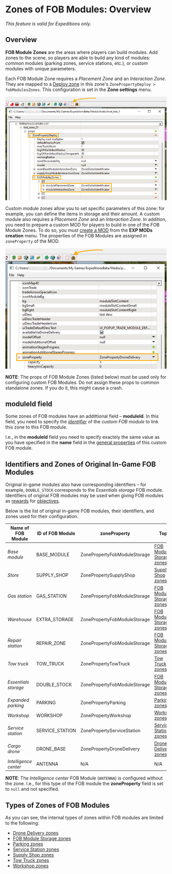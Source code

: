 # Zones of FOB Modules: Overview

*This feature is valid for Expeditions only.*

## Overview

**FOB Module Zones** are the areas where players can build modules. Add zones to the scene, so players are able to build any kind of modules: *common* modules (parking zones, service stations, etc.), or *custom* modules with unique parameters.

Each FOB Module Zone requires a *Placement Zone* and an *Interaction Zone*. They are mapped to a [Deploy zone][deploy] in this zone's `ZonePropertyDeploy > fobModulesZones`. This configuration is set in the **Zone settings** menu.

![](./media/fob_module_1.png)

Custom module zones allow you to set specific parameters of this zone: for example, you can define the items in storage and their amount. A custom module also requires a *Placement Zone* and an *Interaction Zone*. In addition, you need to prepare a custom MOD for players to build in one of the FOB Module Zones. To do so, you must [create a MOD][creation_of_custom_fob_module] from the **EXP MODs creation** menu. The properties of the FOB Modules are assigned in `zoneProperty` of the MOD.

![](./media/fob_module_2.png) 

**NOTE**: The props of FOB Module Zones (listed below) must be used only for configuring custom FOB Modules. Do not assign these props to common standalone zones. If you do it, this might cause a crash.

## moduleId field
Some zones of FOB modules have an addittional field – **moduleId**. In this field, you need to specify the [*identifier*][fob_module_identifier] of the *custom FOB module* to link this zone to this FOB module. 

I.e., in the **moduleId** field you need to specify exactely the same value as you have specified in the **name** field in the [general properties][fob_module_identifier] of this custom FOB module.


## Identifiers and Zones of Original In-Game FOB Modules
Original in-game modules also have corresponding identifiers – for example, `DOUBLE_STOCK` corresponds to the *Essentials storage* FOB module. Identifiers of original FOB modules may be used when giving FOB modules as [rewards][rewards] for [objectives][objectives_overview].  

Below is the list of original in-game FOB modules, their identifiers, and zones used for their configuration.

| **Name of FOB Module**| **ID of FOB Module**| **zoneProperty**             | **Topic**          |
|-----------------------|---------------------|------------------------------|--------------------|
| *Base module*         | BASE_MODULE         | ZonePropertyFobModuleStorage | [FOB Module Storage zones](./fob_module_storage_zones.md) |
| *Store*               | SUPPLY_SHOP         | ZonePropertySupplyShop       | [Supply Shop zones](./supply_shop_zones.md) |
| *Gas station*         | GAS_STATION         | ZonePropertyFobModuleStorage | [FOB Module Storage zones](./fob_module_storage_zones.md) |
| *Warehouse*           | EXTRA_STORAGE       | ZonePropertyFobModuleStorage | [FOB Module Storage zones](./fob_module_storage_zones.md) |
| *Repair station*      | REPAIR_ZONE         | ZonePropertyFobModuleStorage | [FOB Module Storage zones](./fob_module_storage_zones.md) |
| *Tow truck*           | TOW_TRUCK           | ZonePropertyTowTruck         | [Tow Truck zones](./tow_truck_zones.md) |
| *Essentials storage*  | DOUBLE_STOCK        | ZonePropertyFobModuleStorage | [FOB Module Storage zones](./fob_module_storage_zones.md) |
| *Expanded parking*    | PARKING             | ZonePropertyParking          | [Parking zones](./parking_zones.md) |
| *Workshop*            | WORKSHOP            | ZonePropertyWorkshop         | [Workshop zones](./workshop_zones.md) |
| *Service station*     | SERVICE_STATION     | ZonePropertyServiceStation   | [Service Station zones](./service_station_zones.md) |
| *Cargo drone*         | DRONE_BASE          | ZonePropertyDroneDelivery    | [Drone Delivery zones](./drone_delivery_zones.md) |
| *Intelligence center* | ANTENNA             | N/A                          | N/A                |

**NOTE**: The *Intelligence center* FOB Module (`ANTENNA`) is configured without the zone. I.e., for this type of the FOB module the **zoneProperty** field is set to `null` and not specified.


## Types of Zones of FOB Modules
As you can see, the internal types of zones within FOB modules are limited to the following:

-   [Drone Delivery zones](./drone_delivery_zones.md)
-   [FOB Module Storage zones](./fob_module_storage_zones.md)
-   [Parking zones](./parking_zones.md)
-   [Service Station zones](./service_station_zones.md)
-   [Supply Shop zones](./supply_shop_zones.md)
-   [Tow Truck zones](./tow_truck_zones.md)
-   [Workshop zones](./workshop_zones.md)


[custom_fob_modules]: ./../../../../../custom_gameplay_entities/fob_modules/custom_fob_modules_overview.md
[fob_module_identifier]: ./../../../../../custom_gameplay_entities/fob_modules/general_properties_of_fob_modules.md
[rewards]: ./../../../objectives/objectives_in_expeditions/rewards.md
[objectives_overview]: ./../../../objectives/objectives_overview.md
[deploy]: ./../../../../creating_a_map/zones/expeditions_zones/deploy_zones.md
[creation_of_custom_fob_module]: ./../../../../../custom_gameplay_entities/fob_modules/creation_of_custom_fob_module.md
